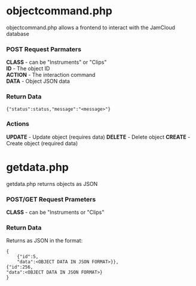 # objectcommand.php

objectcommand.php allows a frontend to interact with the JamCloud database  
### POST Request Parmaters

**CLASS** - can be "Instruments" or "Clips"  
**ID** - The object ID  
**ACTION** - The interaction command  
**DATA** - Object JSON data  

### Return Data
`{"status":status,"message":"<message>"}`

### Actions
**UPDATE** - Update object (requires data)
**DELETE** - Delete object
**CREATE** - Create object (required data)

# getdata.php
getdata.php returns objects as JSON
### POST/GET Request Prameters
**CLASS** - can be "Instruments or "Clips"
### Return Data
Returns as JSON in the format:  
  
    {
        {"id":5,
        "data":<OBJECT DATA IN JSON FORMAT>}},
	{"id":256,
	"data":<OBJECT DATA IN JSON FORMAT>}
    }
